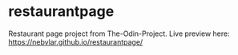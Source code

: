 # restaurantpage
Restaurant page project from The-Odin-Project.
Live preview here: https://nebvlar.github.io/restaurantpage/
